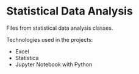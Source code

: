 # Statistical Data Analysis

Files from statistical data analysis classes.

Technologies used in the projects:
- Excel
- Statistica
- Jupyter Notebook with Python
